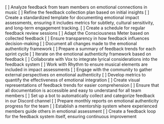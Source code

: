 [ ] Analyze feedback from team members on emotional connections in music
[ ] Refine the feedback collection plan based on initial insights
[ ] Create a standardized template for documenting emotional impact assessments, ensuring it includes metrics for subtlety, cultural sensitivity, and long-term engagement tracking.
[ ] Create a schedule for regular feedback review sessions
[ ] Adapt the Consciousness Meter based on collected feedback
[ ] Ensure transparency in how feedback influences decision-making
[ ] Document all changes made to the emotional authenticity framework
[ ] Prepare a summary of feedback trends for each sprint cycle
[ ] Iterate on the emotional authenticity framework based on feedback
[ ] Collaborate with Vox to integrate lyrical considerations into the feedback system
[ ] Work with Rhythm to ensure musical elements are included in impact assessments
[ ] Engage with the community to gather external perspectives on emotional authenticity
[ ] Develop metrics to quantify the effectiveness of emotional integration
[ ] Create visual representations of feedback trends for easier comprehension
[ ] Ensure that all documentation is accessible and easy to understand for all team members
[ ] Set up a bot to automatically collect and categorize feedback in our Discord channel
[ ] Prepare monthly reports on emotional authenticity progress for the team
[ ] Establish a mentorship system where experienced members guide others in emotional assessment
[ ] Create a feedback loop for the feedback system itself, ensuring continuous improvement